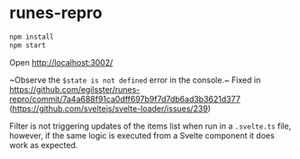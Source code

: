# runes-repro

```sh
npm install
npm start
```

Open <http://localhost:3002/>

~Observe the `$state is not defined` error in the console.~ Fixed in <https://github.com/egilsster/runes-repro/commit/7a4a688f91ca0dff697b9f7d7db6ad3b3621d377> (<https://github.com/sveltejs/svelte-loader/issues/239>)

Filter is not triggering updates of the items list when run in a `.svelte.ts` file, however, if the same logic is executed from a Svelte component it does work as expected.
